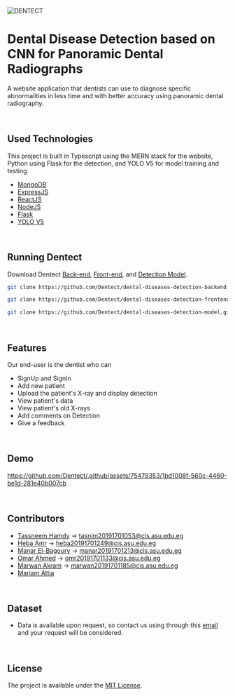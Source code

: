 ![DENTECT](https://github.com/Dentect/.github/assets/75479353/2ccb60b6-2af5-4bdc-8ddb-bec2fdad2754)

# Dental Disease Detection based on CNN for Panoramic Dental Radiographs

A website application that dentists can use to diagnose specific abnormalities in less time and with better accuracy using panoramic dental radiography.

<br/>

## Used Technologies
This project is built in Typescript using the MERN stack for the website, Python using Flask for the detection, and YOLO V5 for model training and testing.
* [MongoDB](https://www.mongodb.com/)
* [ExpressJS](https://www.expresjs.org/)
* [ReactJS](https://react.dev/)
* [NodeJS](https://nodejs.org/)
* [Flask](https://flask.palletsprojects.com/en/2.3.x/)
* [YOLO V5](https://github.com/ultralytics/yolov5)

<br/>

## Running Dentect
Download Dentect [Back-end](https://github.com/Dentect/dental-diseases-detection-backend.git), [Front-end](https://github.com/Dentect/dental-diseases-detection-frontend.git), and [Detection Model](https://github.com/Dentect/dental-diseases-detection-model.git).
``` bash
git clone https://github.com/Dentect/dental-diseases-detection-backend.git
```
``` bash
git clone https://github.com/Dentect/dental-diseases-detection-frontend.git
```
``` bash
git clone https://github.com/Dentect/dental-diseases-detection-model.git
```

<br/>

## Features
Our end-user is the dentist who can

* SignUp and SignIn
* Add new patient
* Upload the patient's X-ray and display detection
* View patient's data
* View patient's old X-rays
* Add comments on Detection
* Give a feedback

<br/>

## Demo
https://github.com/Dentect/.github/assets/75479353/1bd1008f-560c-4460-be1d-281e40b007cb

<br/>

## Contributors
* [Tassneem Hamdy](https://github.com/Tassneem04Hamdy) -> tasnim20191701053@cis.asu.edu.eg
* [Heba Amr](https://github.com/hebaaamr) -> heba20191701249@cis.asu.edu.eg
* [Manar El-Bagoury](https://github.com/manarelbagoury) -> manar20191701213@cis.asu.edu.eg
* [Omar Ahmed](https://github.com/OmarAhmed01) -> omr20191701133@cis.asu.edu.eg
* [Marwan Akram](https://github.com/marwanakram) -> marwan20191701185@cis.asu.edu.eg
* [Mariam Attia](https://github.com/MariamAttia)

<br/>

## Dataset

* Data is available upon request, so contact us using through this [email](mailto:manar20191701213@cis.asu.edu.eg) and your request will be considered.

<br/>

## License
The project is available under the [MIT License](https://github.com/Dentect/.github/blob/main/LICENSE).
